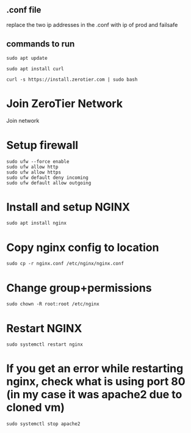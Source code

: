 

## .conf file
replace the two ip addresses in the .conf with ip of prod and failsafe

## commands to run
```
sudo apt update 

sudo apt install curl

curl -s https://install.zerotier.com | sudo bash
```

# Join ZeroTier Network
Join network
# Setup firewall
```
sudo ufw --force enable
sudo ufw allow http
sudo ufw allow https
sudo ufw default deny incoming
sudo ufw default allow outgoing
```

# Install and setup NGINX
```
sudo apt install nginx
```
# Copy nginx config to location
```
sudo cp -r nginx.conf /etc/nginx/nginx.conf
```
# Change group+permissions
```
sudo chown -R root:root /etc/nginx
```
# Restart NGINX
```
sudo systemctl restart nginx
```

# If you get an error while restarting nginx, check what is using port 80 (in my case it was apache2 due to cloned vm)
```
sudo systemctl stop apache2
```
